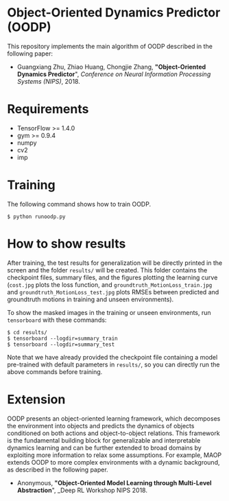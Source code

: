 # Object-Oriented Dynamics Predictor (OODP)
This repository implements the main algorithm of OODP described in the following paper:
  * Guangxiang Zhu, Zhiao Huang, Chongjie Zhang, **"Object-Oriented Dynamics Predictor**",
    _Conference on Neural Information Processing Systems (NIPS)_, 2018.

# Requirements
- TensorFlow >= 1.4.0
- gym >= 0.9.4
- numpy
- cv2
- imp

# Training
The following command shows how to train OODP.

```
$ python runoodp.py
```

# How to show results
After training, the test results for generalization will be directly printed in the screen and the folder `results/` will be created. This folder contains the checkpoint files, summary files, and the figures plotting the learning curve (`cost.jpg` plots the loss function, and `groundtruth_MotionLoss_train.jpg` and `groundtruth_MotionLoss_test.jpg` plots RMSEs between predicted and groundtruth motions in training and unseen environments).

To show the masked images in the training or unseen environments, run `tensorboard` with these commands:

```
$ cd results/
$ tensorboard --logdir=summary_train
$ tensorboard --logdir=summary_test
```

Note that we have already provided the checkpoint file containing a model pre-trained with default parameters in `results/`, so you can directly run the above commands before training.

# Extension
OODP presents an object-oriented learning framework, which decomposes the environment into objects and predicts the dynamics of objects conditioned on both actions and object-to-object relations. This framework is the fundamental building block for generalizable and interpretable dynamics learning and can be further extended to broad domains by exploiting more information to relax some assumptions. For example, MAOP extends OODP to more complex environments with a dynamic background, as described in the following paper.
  * Anonymous, **"Object-Oriented Model Learning through Multi-Level Abstraction**", 
    _Deep RL Workshop NIPS 2018.
